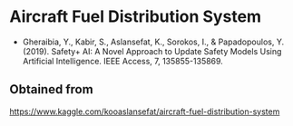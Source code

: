 Aircraft Fuel Distribution System
=================================

* Gheraibia, Y., Kabir, S., Aslansefat, K., Sorokos, I., & Papadopoulos, Y. (2019).
  Safety+ AI: A Novel Approach to Update Safety Models Using Artificial Intelligence.
  IEEE Access, 7, 135855-135869.

## Obtained from
https://www.kaggle.com/kooaslansefat/aircraft-fuel-distribution-system


